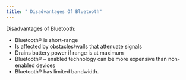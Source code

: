 ```yaml
---
title: " Disadvantages Of Bluetooth"
--- 
```

Disadvantages of Bluetooth:

- Bluetooth® is short-range
- Is affected by obstacles/walls that attenuate signals
- Drains battery power if range is at maximum
- Bluetooth® – enabled technology can be more expensive than non-enabled devices
- Bluetooth® has limited bandwidth.